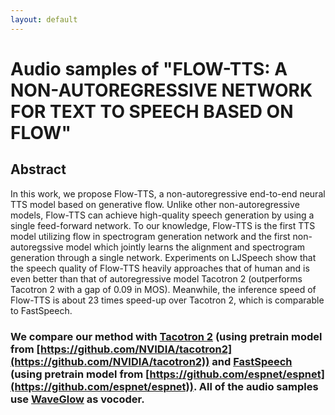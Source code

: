 ```yaml
---
layout: default
---
```



# Audio samples of "FLOW-TTS: A NON-AUTOREGRESSIVE NETWORK FOR TEXT TO SPEECH BASED ON FLOW"

<!-- ## Authors

Chenfeng Miao*
Shuang Liang*
Minchuan Chen
Jun Ma
Shaojun Wang
Jing Xiao

<font size=2>\**Equal contribution.*</font> -->

## Abstract

In this work, we propose Flow-TTS, a non-autoregressive end-to-end neural TTS model based on generative flow. Unlike other non-autoregressive models, Flow-TTS can achieve high-quality speech generation by using a single feed-forward network. To our knowledge, Flow-TTS is the first TTS model utilizing flow in spectrogram generation network and the first non-autoregssive model which jointly learns the alignment and spectrogram generation through a single network. Experiments on LJSpeech show that the speech quality of Flow-TTS heavily approaches that of human and is even better than that of autoregressive model Tacotron 2 (outperforms Tacotron 2 with a gap of 0.09 in MOS). Meanwhile, the inference speed of Flow-TTS is about 23 times speed-up over Tacotron 2, which is comparable to FastSpeech.

### We compare our method with [Tacotron 2](https://arxiv.org/abs/1712.05884) (using pretrain model from [https://github.com/NVIDIA/tacotron2](https://github.com/NVIDIA/tacotron2)) and [FastSpeech](https://arxiv.org/abs/1905.09263) (using pretrain model from [https://github.com/espnet/espnet](https://github.com/espnet/espnet)). All of the audio samples use [WaveGlow](https://arxiv.org/abs/1811.00002v1) as vocoder.
